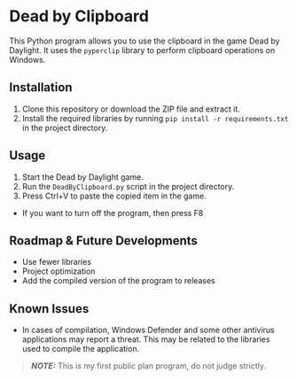 # Dead by Clipboard
This Python program allows you to use the clipboard in the game Dead by Daylight. It uses the `pyperclip` library to perform clipboard operations on Windows.

## Installation
1. Clone this repository or download the ZIP file and extract it.
2. Install the required libraries by running `pip install -r requirements.txt` in the project directory.

## Usage
1. Start the Dead by Daylight game.
2. Run the `DeadByClipboard.py` script in the project directory.
3. Press Ctrl+V to paste the copied item in the game.
- If you want to turn off the program, then press F8

## Roadmap & Future Developments
- Use fewer libraries
- Project optimization
- Add the compiled version of the program to releases

## Known Issues
- In cases of compilation, Windows Defender and some other antivirus applications may report a threat. This may be related to the libraries used to compile the application.


> **_NOTE:_** This is my first public plan program, do not judge strictly.
